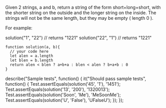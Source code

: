 
Given 2 strings, a and b, return a string of the form short+long+short, with the shorter string on the outside and the longer string on the inside. The strings will not be the same length, but they may be empty ( length 0 ).

For example:

solution("1", "22") // returns "1221"
solution("22", "1") // returns "1221"

```
function solution(a, b){
  // your code here
  let alen = a.length
  let blen = b.length
  return alen < blen ? a+b+a : blen < alen ? b+a+b : 0
}
```

describe("Sample tests", function() {
  it("Should pass sample tests", function() {
    Test.assertEquals(solution('45', '1'), '1451');
    Test.assertEquals(solution('13', '200'), '1320013');
    Test.assertEquals(solution('Soon', 'Me'), 'MeSoonMe');
    Test.assertEquals(solution('U', 'False'), 'UFalseU');
  });
});
    
